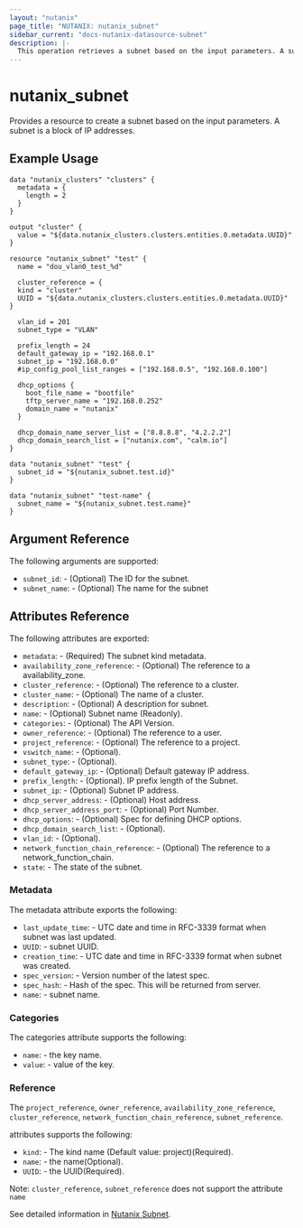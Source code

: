 ```yaml
---
layout: "nutanix"
page_title: "NUTANIX: nutanix_subnet"
sidebar_current: "docs-nutanix-datasource-subnet"
description: |-
  This operation retrieves a subnet based on the input parameters. A subnet is a block of IP addresses.
---
```


# nutanix_subnet

Provides a resource to create a subnet based on the input parameters. A subnet is a block of IP addresses.

## Example Usage

```hcl
data "nutanix_clusters" "clusters" {
  metadata = {
    length = 2
  }
}

output "cluster" {
  value = "${data.nutanix_clusters.clusters.entities.0.metadata.UUID}"
}

resource "nutanix_subnet" "test" {
  name = "dou_vlan0_test_%d"

  cluster_reference = {
  kind = "cluster"
  UUID = "${data.nutanix_clusters.clusters.entities.0.metadata.UUID}"
}

  vlan_id = 201
  subnet_type = "VLAN"

  prefix_length = 24
  default_gateway_ip = "192.168.0.1"
  subnet_ip = "192.168.0.0"
  #ip_config_pool_list_ranges = ["192.168.0.5", "192.168.0.100"]

  dhcp_options {
    boot_file_name = "bootfile"
    tftp_server_name = "192.168.0.252"
    domain_name = "nutanix"
  }

  dhcp_domain_name_server_list = ["8.8.8.8", "4.2.2.2"]
  dhcp_domain_search_list = ["nutanix.com", "calm.io"]
}

data "nutanix_subnet" "test" {
  subnet_id = "${nutanix_subnet.test.id}"
}

data "nutanix_subnet" "test-name" {
  subnet_name = "${nutanix_subnet.test.name}"
}
```

## Argument Reference

The following arguments are supported:

* `subnet_id`: - (Optional) The ID for the subnet.
* `subnet_name`: - (Optional) The name for the subnet

## Attributes Reference

The following attributes are exported:

* `metadata`: - (Required) The subnet kind metadata.
* `availability_zone_reference`: - (Optional) The reference to a availability_zone.
* `cluster_reference`: - (Optional) The reference to a cluster.
* `cluster_name`: - (Optional) The name of a cluster.
* `description`: - (Optional) A description for subnet.
* `name`: - (Optional) Subnet name (Readonly).
* `categories`: - (Optional) The API Version.
* `owner_reference`: - (Optional) The reference to a user.
* `project_reference`: - (Optional) The reference to a project.
* `vswitch_name`: - (Optional).
* `subnet_type`: - (Optional).
* `default_gateway_ip`: - (Optional) Default gateway IP address.
* `prefix_length`: - (Optional). IP prefix length of the Subnet.
* `subnet_ip`: - (Optional) Subnet IP address.
* `dhcp_server_address`: - (Optional) Host address.
* `dhcp_server_address_port`: - (Optional) Port Number.
* `dhcp_options`: - (Optional) Spec for defining DHCP options.
* `dhcp_domain_search_list`: - (Optional).
* `vlan_id`: - (Optional).
* `network_function_chain_reference`: - (Optional) The reference to a network_function_chain.
* `state`: - The state of the subnet.

### Metadata

The metadata attribute exports the following:

* `last_update_time`: - UTC date and time in RFC-3339 format when subnet was last updated.
* `UUID`: - subnet UUID.
* `creation_time`: - UTC date and time in RFC-3339 format when subnet was created.
* `spec_version`: - Version number of the latest spec.
* `spec_hash`: - Hash of the spec. This will be returned from server.
* `name`: - subnet name.

### Categories

The categories attribute supports the following:

* `name`: - the key name.
* `value`: - value of the key.

### Reference

The `project_reference`, `owner_reference`, `availability_zone_reference`, `cluster_reference`, `network_function_chain_reference`, `subnet_reference`.

attributes supports the following:

* `kind`: - The kind name (Default value: project)(Required).
* `name`: - the name(Optional).
* `UUID`: - the UUID(Required).

Note: `cluster_reference`, `subnet_reference` does not support the attribute `name`

See detailed information in [Nutanix Subnet](http://developer.nutanix.com/reference/prism_central/v3/#definitions-subnet_resources).
